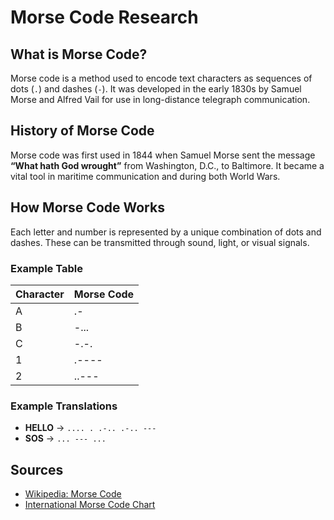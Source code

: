 # Morse Code Research

## What is Morse Code?

Morse code is a method used to encode text characters as sequences of dots (`.`) and dashes (`-`). It was developed in the early 1830s by Samuel Morse and Alfred Vail for use in long-distance telegraph communication.

## History of Morse Code

Morse code was first used in 1844 when Samuel Morse sent the message **“What hath God wrought”** from Washington, D.C., to Baltimore. It became a vital tool in maritime communication and during both World Wars.

## How Morse Code Works

Each letter and number is represented by a unique combination of dots and dashes. These can be transmitted through sound, light, or visual signals.

### Example Table

| Character | Morse Code |
|-----------|------------|
| A         | .-         |
| B         | -...       |
| C         | -.-.       |
| 1         | .----      |
| 2         | ..---      |

### Example Translations

- **HELLO** → `.... . .-.. .-.. ---`
- **SOS** → `... --- ...`

## Sources

- [Wikipedia: Morse Code](https://en.wikipedia.org/wiki/Morse_code)
- [International Morse Code Chart](https://morsecode.world/international/morse2.html)
